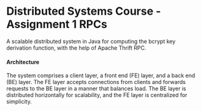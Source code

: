 # Distributed Systems Course - Assignment 1 RPCs

A scalable distributed system in Java for computing the bcrypt key derivation function, with the help of Apache Thrift RPC.

#### Architecture

The system comprises a client layer, a front end (FE) layer, and a back end (BE) layer. The FE layer accepts connections from clients and forwards requests to the BE layer in a manner that balances load. The BE layer is distributed horizontally for scalability, and the FE layer is centralized for simplicity.